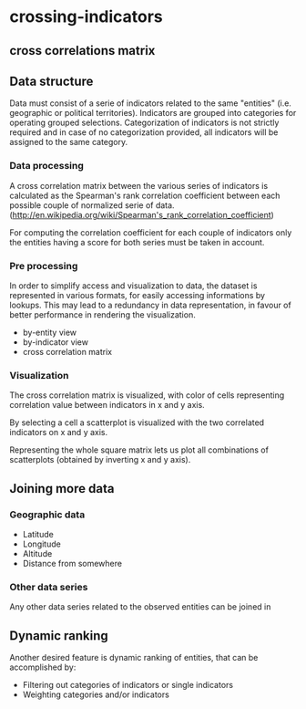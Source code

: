 # crossing-indicators

## cross correlations matrix

## Data structure
Data must consist of a serie of indicators related to the same "entities" (i.e. geographic or political territories). Indicators are grouped into categories for operating grouped selections. Categorization of indicators is not strictly required and in case of no categorization provided, all indicators will be assigned to the same category.

### Data processing

A cross correlation matrix between the various series of indicators is calculated as the Spearman's rank correlation coefficient between each possible couple of normalized serie of data. (http://en.wikipedia.org/wiki/Spearman's_rank_correlation_coefficient)

For computing the correlation coefficient for each couple of indicators only the entities having a score for both series must be taken in account.

### Pre processing

In order to simplify access and visualization to data, the dataset is represented in various formats, for easily accessing informations by lookups. This may lead to a redundancy in data representation, in favour of better performance in rendering the visualization.

* by-entity view
* by-indicator view
* cross correlation matrix

### Visualization

The cross correlation matrix is visualized, with color of cells representing correlation value between indicators in x and y axis.

By selecting a cell a scatterplot is visualized with the two correlated indicators on x and y axis.

Representing the whole square matrix lets us plot all combinations of scatterplots (obtained by inverting x and y axis).

## Joining more data

### Geographic data

* Latitude
* Longitude
* Altitude
* Distance from somewhere

### Other data series
Any other data series related to the observed entities can be joined in


## Dynamic ranking
Another desired feature is dynamic ranking of entities, that can be accomplished by:

* Filtering out categories of indicators or single indicators
* Weighting categories and/or indicators

